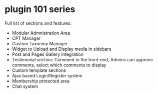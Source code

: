 # plugin 101 series

Full list of sections and features:

* Modular Admnistration Area
* CPT Manager
* Custom Taxonmy Manager
* Widget to Upload and Display media in sidebars
* Post and Pages Gallery integration
* Testimonial section: Comment in the front-end, Admins can approve comments, select which comments to display
* Custom template sections
* Ajax based Login/Register system
* Membership protected area
* Chat system